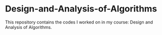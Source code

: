 # Design-and-Analysis-of-Algorithms
This repository contains the codes I worked on in my course: Design and Analysis of Algorithms.
